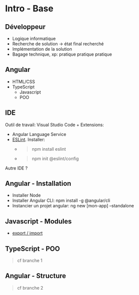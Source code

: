 # Intro - Base

## Développeur
- Logique informatique
- Recherche de solution -> état final recherché
- Implémentation de la solution
- Bagage technique, xp: pratique pratique pratique

## Angular
- HTML/CSS
- TypeScript
    - Javascript
    - POO

## IDE
Outil de travail: Visual Studio Code + Extensions: 
- Angular Language Service
- [ESLint](https://eslint.org/). Installer: 
    - > npm install eslint
    - > npm init @eslint/config

Autre IDE ?

## Angular - Installation
- Installer Node
- Installer Angular CLI: npm install -g @angular/cli
- Instancier un projet angular: ng new [mon-app] –standalone

## Javascript - Modules
- [export / import](https://developer.mozilla.org/fr/docs/Web/JavaScript/Guide/Modules)

## TypeScript - POO
> cf branche 1

## Angular - Structure
> cf branche 2
